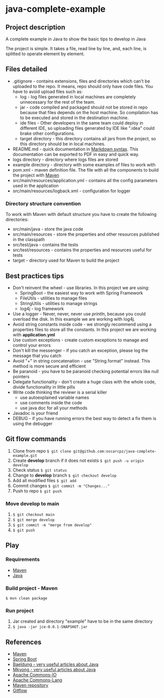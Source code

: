 # java-complete-example

## Project description

A complete example in Java to show the basic tips to develop in Java

The project is simple. It takes a file, read line by line, and, each line, is splitted to operate element by element.

## Files detailed

* .gitignore - contains extensions, files and directories which can't be uploaded to the repo. It means, repo should only have code files. You have to avoid upload files such as:
  * log - log files generated in local machines are completely unnecessary for the rest of the team.
  * jar - code compiled and packaged should not be stored in repo because that files depends on the host machine. So compilation has to be executed and stored in the destination machine.
  * ide files - Other developers in the same team could deploy in different IDE, so uploading files generated by IDE like ".idea" could brake other configurations.
  * target directory - this directory contains all jars from the project, so this directory should be in local machines.
* README.md - quick documentation in [Markdown syntax](https://www.markdownguide.org/basic-syntax/). This documentation can be exported to PDF in easy and quick way.
* logs directory - directory where logs files are stored
* example directory - directory with some examples of files to work with
* pom.xml - maven definition file. The file with all the components to build the project with [Maven](https://maven.apache.org/)
* src/main/resources/application.yml - contains all the config parameters used in the application
* src/main/resources/logback.xml - configuration for logger

### Directory structure convention

To work with Maven with default structure you have to create the following directories:

* src/main/java - store the java code
* src/main/resources - store the properties and other resources published in the classpath
* src/test/java - contains the tests
* src/test/resources - contains the properties and resources useful for tests
* target - directory used for Maven to build the project

## Best practices tips

* Don't reinvent the wheel - use libraries. In this project we are using:
  * SpringBoot - the easiest way to work with Spring Framework
  * FileUtils - utilities to manage files
  * StringUtils - utilities to manage strings
  * log4j - log framework
* Use a logger - Never, never, never use _println_, because you could overload the disk. In this example we are working with log4j.
* Avoid string constants inside code - we strongly recommend using a properties files to store all the constants. In this project we are working with **application.yml**
* Use custom exceptions - create custom exceptions to manage and control your errors
* Don't kill the messenger - if you catch an exception, please log the message that you catch
* Avoid "+" in string concatenation - use "String.format" instead. This method is more secure and efficient
* Be paranoid - you have to be paranoid checking potential errors like null pointers
* Delegate functionality - don't create a huge class with the whole code, divide functionality in little pills
* Write code thinking the reviewr is a serial killer
  * use autoexplained variable names
  * use comments inside the code
  * use java doc for all your methods
* Javadoc is your friend
* DEBUG - if you have running errors the best way to detect a fix them is using the debugger

## Git flow commands

1. Clone from repo `$ git clone git@github.com:oscarcpz/java-complete-example.git`
2. Create **develop** branch if it does not exists `$ git push -u origin develop`
3. Check status `$ git status`
4. Change to **develop** branch `$ git checkout develop`
5. Add all modified files `$ git add`
6. Commit changes `$ git commit -m "Changes..."`
7. Push to repo `$ git push`

### Move develop to main
1. `$ git checkout main`
2. `$ git merge develop`
3. `$ git commit -m "merge from develop"`
4. `$ git push`

## Play

### Requirements

* [Maven](https://maven.apache.org/install.html)
* [Java](https://java.com/en/download/help/download_options.html)

### Build project - Maven

~~~
$ mvn clean package
~~~

### Run project

1. Jar created and directory "example" have to be in the same directory
2. `$ java -jar jce-0.0.1-SNAPSHOT.jar`

## References

* [Maven](https://maven.apache.org/)
* [Spring Boot](https://spring.io/projects/spring-boot)
* [Baeldung - very useful articles about Java](https://www.baeldung.com/)
* [Mkyong - very useful articles about Java](https://mkyong.com/)
* [Apache Commons-IO](https://commons.apache.org/proper/commons-io/)
* [Apache Commons-Lang](https://commons.apache.org/proper/commons-lang/)
* [Maven repository](https://mvnrepository.com/)
* [Gitflow](https://www.atlassian.com/git/tutorials/comparing-workflows/gitflow-workflow)